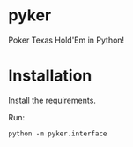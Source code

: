 # pyker
Poker Texas Hold'Em in Python!

# Installation
Install the requirements.

Run:
```
python -m pyker.interface
```
